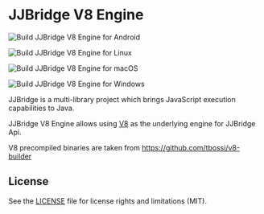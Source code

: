 # JJBridge V8 Engine

![Build JJBridge V8 Engine for Android](https://github.com/Forge-Srl/jjbridge-engine-v8/workflows/Build%20JJBridge%20V8%20Engine%20for%20Android/badge.svg?branch=main)

![Build JJBridge V8 Engine for Linux](https://github.com/Forge-Srl/jjbridge-engine-v8/workflows/Build%20JJBridge%20V8%20Engine%20for%20Linux/badge.svg?branch=main)

![Build JJBridge V8 Engine for macOS](https://github.com/Forge-Srl/jjbridge-engine-v8/workflows/Build%20JJBridge%20V8%20Engine%20for%20macOS/badge.svg?branch=main)

![Build JJBridge V8 Engine for Windows](https://github.com/Forge-Srl/jjbridge-engine-v8/workflows/Build%20JJBridge%20V8%20Engine%20for%20Windows/badge.svg?branch=main)

JJBridge is a multi-library project which brings JavaScript execution capabilities to Java.

JJBridge V8 Engine allows using [V8](https://v8.dev/) as the underlying engine for JJBridge Api.

V8 precompiled binaries are taken from https://github.com/tbossi/v8-builder

## License

See the [LICENSE](LICENSE.md) file for license rights and limitations (MIT).
